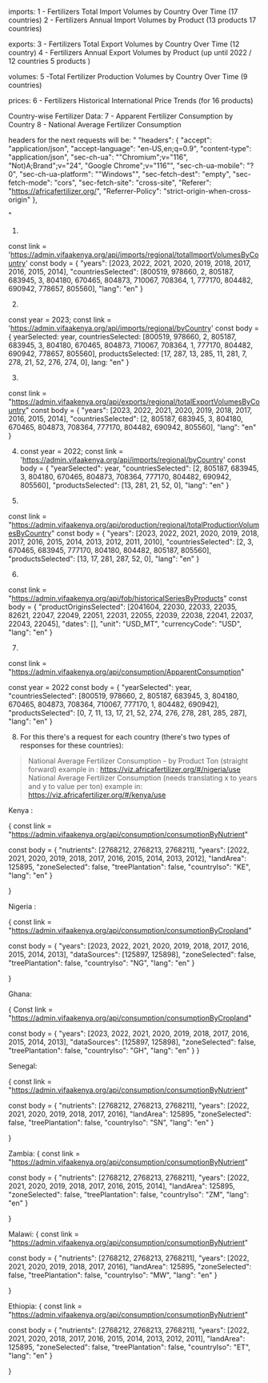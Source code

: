 


imports:
1	- Fertilizers Total Import Volumes by Country Over Time (17 countries)
2	- Fertilizers Annual Import Volumes by Product  (13 products 17 countries)

exports:
3	- Fertilizers Total Export Volumes by Country Over Time  (12 country)
4	- Fertilizers Annual Export Volumes by Product (up until 2022 / 12 countries 5 products )

volumes:
5	-Total Fertilizer Production Volumes by Country Over Time  (9 countries)
	
prices:
6	- Fertilizers Historical International Price Trends  (for 16 products)


Country-wise Fertilizer Data:
7 -  Apparent Fertilizer Consumption by Country
8 -  National Average Fertilizer Consumption



headers for the next requests will be:
"
"headers": {
    "accept": "application/json",
    "accept-language": "en-US,en;q=0.9",
    "content-type": "application/json",
    "sec-ch-ua": "\"Chromium\";v=\"116\", \"Not)A;Brand\";v=\"24\", \"Google Chrome\";v=\"116\"",
    "sec-ch-ua-mobile": "?0",
    "sec-ch-ua-platform": "\"Windows\"",
    "sec-fetch-dest": "empty",
    "sec-fetch-mode": "cors",
    "sec-fetch-site": "cross-site",
    "Referer": "https://africafertilizer.org/",
    "Referrer-Policy": "strict-origin-when-cross-origin"
  },

"





1)
const link = 'https://admin.vifaakenya.org/api/imports/regional/totalImportVolumesByCountry'
const body = {
  "years": [2023, 2022, 2021, 2020, 2019, 2018, 2017, 2016, 2015, 2014],
  "countriesSelected": [800519, 978660, 2, 805187, 683945, 3, 804180, 670465, 804873, 710067, 708364, 1, 777170, 804482, 690942, 778657, 805560],
  "lang": "en"
}

2)
const year = 2023;
  const link = 'https://admin.vifaakenya.org/api/imports/regional/byCountry'
  const body = {
    yearSelected: year,
    countriesSelected: [800519, 978660, 2, 805187, 683945, 3, 804180, 670465, 804873, 710067, 708364, 1, 777170, 804482, 690942, 778657, 805560],
    productsSelected: [17, 287, 13, 285, 11, 281, 7, 278, 21, 52, 276, 274, 0],
    lang: "en"
  }

3)
const link = "https://admin.vifaakenya.org/api/exports/regional/totalExportVolumesByCountry"
const body  = {
  "years": [2023, 2022, 2021, 2020, 2019, 2018, 2017, 2016, 2015, 2014],
  "countriesSelected": [2, 805187, 683945, 3, 804180, 670465, 804873, 708364, 777170, 804482, 690942, 805560],
  "lang": "en"
}

4) 
	const year = 2022;
  const link = 'https://admin.vifaakenya.org/api/imports/regional/byCountry'
  const body = {
  "yearSelected": year,
  "countriesSelected": [2, 805187, 683945, 3, 804180, 670465, 804873, 708364, 777170, 804482, 690942, 805560],
  "productsSelected": [13, 281, 21, 52, 0],
  "lang": "en"
}

5)

const link = "https://admin.vifaakenya.org/api/production/regional/totalProductionVolumesByCountry"
const body = {
  "years": [2023, 2022, 2021, 2020, 2019, 2018, 2017, 2016, 2015, 2014, 2013, 2012, 2011, 2010],
  "countriesSelected": [2, 3, 670465, 683945, 777170, 804180, 804482, 805187, 805560],
  "productsSelected": [13, 17, 281, 287, 52, 0],
  "lang": "en"
}

6) 
const link = "https://admin.vifaakenya.org/api/fob/historicalSeriesByProducts"
const body = {
  "productOriginsSelected": [2041604, 22030, 22033, 22035, 82621, 22047, 22049, 22051, 22031, 22055, 22039, 22038, 22041, 22037, 22043, 22045],
  "dates": [],
  "unit": "USD_MT",
  "currencyCode": "USD",
  "lang": "en"
}



7)
const link = "https://admin.vifaakenya.org/api/consumption/ApparentConsumption"

const year = 2022
const body = {
  "yearSelected": year,
  "countriesSelected": [800519, 978660, 2, 805187, 683945, 3, 804180, 670465, 804873, 708364, 710067, 777170, 1, 804482, 690942],
  "productsSelected": [0, 7, 11, 13, 17, 21, 52, 274, 276, 278, 281, 285, 287],
  "lang": "en"
}



8) For this there's a request for each country (there's two types of responses for these countries):

> National Average Fertilizer Consumption - by Product Ton (straight forward)
example in : https://viz.africafertilizer.org/#/nigeria/use
> National Average Fertilizer Consumption (needs translating x to years and y to value per ton)
example in: https://viz.africafertilizer.org/#/kenya/use


Kenya : 

{
  const link = "https://admin.vifaakenya.org/api/consumption/consumptionByNutrient"

  const body = {
  "nutrients": [2768212, 2768213, 2768211],
  "years": [2022, 2021, 2020, 2019, 2018, 2017, 2016, 2015, 2014, 2013, 2012],
  "landArea": 125895,
  "zoneSelected": false,
  "treePlantation": false,
  "countryIso": "KE",
  "lang": "en"
}

}


Nigeria :

{
 const link = "https://admin.vifaakenya.org/api/consumption/consumptionByCropland"

 const body = {
  "years": [2023, 2022, 2021, 2020, 2019, 2018, 2017, 2016, 2015, 2014, 2013],
  "dataSources": [125897, 125898],
  "zoneSelected": false,
  "treePlantation": false,
  "countryIso": "NG",
  "lang": "en"
}

}

Ghana:

{
  Const link = "https://admin.vifaakenya.org/api/consumption/consumptionByCropland"


  const body = {
  "years": [2023, 2022, 2021, 2020, 2019, 2018, 2017, 2016, 2015, 2014, 2013],
  "dataSources": [125897, 125898],
  "zoneSelected": false,
  "treePlantation": false,
  "countryIso": "GH",
  "lang": "en"
  }
}

Senegal:

{
  const link = "https://admin.vifaakenya.org/api/consumption/consumptionByNutrient"

  const body =  {
  "nutrients": [2768212, 2768213, 2768211],
  "years": [2022, 2021, 2020, 2019, 2018, 2017, 2016],
  "landArea": 125895,
  "zoneSelected": false,
  "treePlantation": false,
  "countryIso": "SN",
  "lang": "en"
}

}


Zambia:
{
  const link = "https://admin.vifaakenya.org/api/consumption/consumptionByNutrient"

  const body = {
  "nutrients": [2768212, 2768213, 2768211],
  "years": [2022, 2021, 2020, 2019, 2018, 2017, 2016, 2015, 2014],
  "landArea": 125895,
  "zoneSelected": false,
  "treePlantation": false,
  "countryIso": "ZM",
  "lang": "en"
  }

}


Malawi:
{
  const link = "https://admin.vifaakenya.org/api/consumption/consumptionByNutrient"

  const body = {
  "nutrients": [2768212, 2768213, 2768211],
  "years": [2022, 2021, 2020, 2019, 2018, 2017, 2016],
  "landArea": 125895,
  "zoneSelected": false,
  "treePlantation": false,
  "countryIso": "MW",
  "lang": "en"
}

}

Ethiopia:
{
  const link = "https://admin.vifaakenya.org/api/consumption/consumptionByNutrient"

  const body = {
  "nutrients": [2768212, 2768213, 2768211],
  "years": [2022, 2021, 2020, 2018, 2017, 2016, 2015, 2014, 2013, 2012, 2011],
  "landArea": 125895,
  "zoneSelected": false,
  "treePlantation": false,
  "countryIso": "ET",
  "lang": "en"
}

}
